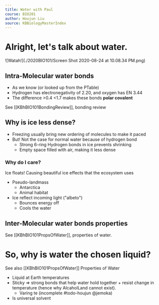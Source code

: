 ```yaml
---
title: Water with Paul
course: BIO201
author: Houjun Liu
source: KBBiologyMasterIndex
---
```


# Alright, let's talk about water.

![Watah!](./2020BIO101/Screen Shot 2020-08-24 at 10.08.34 PM.png)

## Intra-Molecular water bonds

* As we know (or looked up from the PTable)
* Hydrogen has electronegativity of 2.20, and oxygen has EN 3.44
* The difference >0.4 <1.7 makes these bonds **polar covalent**

See [[KBhBIO101BondingReview]], bonding review

## Why is ice less dense? 
* Freezing usually bring new ordering of molecules to make it paced
* But! Not the case for normal water because of hydrogen bond
    * Strong 6-ring Hydrogen bonds in ice prevents shrinking
    * Empty space filled with air, making it less dense

### Why do I care?
Ice floats! Causing beautiful ice effects that the ecosystem uses

* Pseudo-landmass
    * Antarctica
    * Animal habitat
* Ice reflect incoming light ("albeto")
    * Bounces energy off
    * Cools the water

## Inter-Molecular water bonds properties

See [[KBhBIO101PropsOfWater]], properties of water.

# So, why is water the chosen liquid?

See also [[KBhBIO101PropsOfWater]] Properties of Water

* Liquid at Earth temperatures
* Sticky => strong bonds that help water hold together + resist change in temperature (hence why AlcaholLand cannot exist).
    * Varing te (incomplete #todo-houjun @jemoka)
* Is universal solvent
